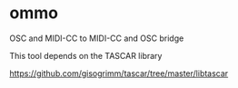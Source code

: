 # ommo
OSC and MIDI-CC to MIDI-CC and OSC bridge

This tool depends on the TASCAR library

https://github.com/gisogrimm/tascar/tree/master/libtascar
